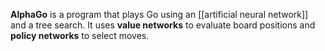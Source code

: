 **AlphaGo** is a program that plays Go using an [[artificial neural network]] and a tree search. It uses **value networks** to evaluate board positions and **policy networks** to select moves.
